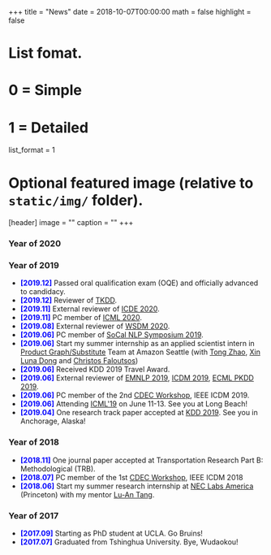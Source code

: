 +++
title = "News"
date = 2018-10-07T00:00:00
math = false
highlight = false

# List fomat.
#   0 = Simple
#   1 = Detailed
list_format = 1

# Optional featured image (relative to `static/img/` folder).
[header]
image = ""
caption = ""
+++

### Year of 2020

### Year of 2019
- <span style="color:blue">**[2019.12]**</span> Passed oral qualification exam (OQE) and officially advanced to candidacy.
- <span style="color:blue">**[2019.12]**</span> Reviewer of [TKDD](https://tkdd.acm.org/).
- <span style="color:blue">**[2019.11]**</span> External reviewer of [ICDE 2020](https://www.utdallas.edu/icde/).
- <span style="color:blue">**[2019.11]**</span> PC member of [ICML 2020](https://icml.cc/).
- <span style="color:blue">**[2019.08]**</span> External reviewer of [WSDM 2020](http://www.wsdm-conference.org/2020/).
- <span style="color:blue">**[2019.06]**</span> PC member of [SoCal NLP Symposium 2019](https://socalnlp.github.io/symp19/index.html).
- <span style="color:blue">**[2019.06]**</span> Start my summer internship as an applied scientist intern in [Product Graph/Substitute](https://blog.aboutamazon.com/innovation/making-search-easier) Team at Amazon Seattle (with [Tong Zhao](https://www.linkedin.com/in/tonytongzhao/), [Xin Luna Dong](http://lunadong.com/) and [Christos Faloutsos](http://www.cs.cmu.edu/~christos/))
- <span style="color:blue">**[2019.06]**</span> Received KDD 2019 Travel Award.
- <span style="color:blue">**[2019.06]**</span> External reviewer of [EMNLP 2019](https://www.emnlp-ijcnlp2019.org/), [ICDM 2019](http://icdm2019.bigke.org/), [ECML PKDD 2019](http://www.ecmlpkdd2019.org/).
- <span style="color:blue">**[2019.06]**</span> PC member of the 2nd [CDEC Workshop](http://www.panda.sys.t.u-tokyo.ac.jp/CDEC/2019/), IEEE ICDM 2019.
- <span style="color:blue">**[2019.06]**</span> Attending [ICML'19](https://icml.cc/) on June 11-13. See you at Long Beach!
- <span style="color:blue">**[2019.04]**</span> One research track paper accepted at [KDD 2019](https://www.kdd.org/kdd2019/). See you in Anchorage, Alaska!

### Year of 2018

- <span style="color:blue">**[2018.11]**</span> One journal paper accepted at Transportation Research Part B: Methodological (TRB). 
- <span style="color:blue">**[2018.07]**</span> PC member of the 1st [CDEC Workshop](http://www.panda.sys.t.u-tokyo.ac.jp/CDEC/2018/), IEEE ICDM 2018
- <span style="color:blue">**[2018.06]**</span> Start my summer research internship at [NEC Labs America](http://www.nec-labs.com/research-departments/computer-security/computer-security-home) (Princeton) with my mentor [Lu-An Tang](http://www.nec-labs.com/lu-an-tang). 

### Year of 2017

- <span style="color:blue">**[2017.09]**</span> Starting as PhD student at UCLA. Go Bruins!
- <span style="color:blue">**[2017.07]**</span> Graduated from Tshinghua University. Bye, Wudaokou!
